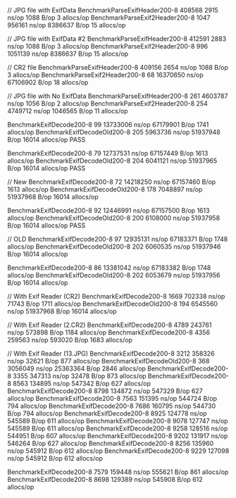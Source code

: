 
// JPG file with ExifData
BenchmarkParseExifHeader200-8   	  408568	      2915 ns/op	    1088 B/op	       3 allocs/op
BenchmarkParseExif2Header200-8   	    1047	    956161 ns/op	 8386637 B/op	      15 allocs/op

// JPG file with ExifData #2
BenchmarkParseExifHeader200-8   	  412591	      2883 ns/op	    1088 B/op	       3 allocs/op
BenchmarkParseExif2Header200-8   	     996	   1051139 ns/op	 8386637 B/op	      15 allocs/op

// CR2 file
BenchmarkParseExifHeader200-8   	  409156	      2654 ns/op	    1088 B/op	       3 allocs/op
BenchmarkParseExif2Header200-8   	      68	  16370650 ns/op	67106902 B/op	      18 allocs/op

// JPG file with No ExifData
BenchmarkParseExifHeader200-8   	     261	   4603787 ns/op	    1056 B/op	       2 allocs/op
BenchmarkParseExif2Header200-8   	     254	   4749712 ns/op	 1046565 B/op	      11 allocs/op

BenchmarkExifDecode200-8      	      99	  13733006 ns/op	67179901 B/op	    1741 allocs/op
BenchmarkExifDecodeOld200-8   	     205	   5963736 ns/op	51937948 B/op	   16014 allocs/op
PASS

BenchmarkExifDecode200-8      	      79	  12737531 ns/op	67157449 B/op	    1613 allocs/op
BenchmarkExifDecodeOld200-8   	     204	   6041121 ns/op	51937965 B/op	   16014 allocs/op
PASS

// New
BenchmarkExifDecode200-8      	      72	  14218250 ns/op	67157460 B/op	    1613 allocs/op
BenchmarkExifDecodeOld200-8   	     178	   7048897 ns/op	51937968 B/op	   16014 allocs/op

BenchmarkExifDecode200-8      	      92	  12446991 ns/op	67157500 B/op	    1613 allocs/op
BenchmarkExifDecodeOld200-8   	     200	   6108000 ns/op	51937958 B/op	   16014 allocs/op
PASS

// OLD
BenchmarkExifDecode200-8      	      97	  12935131 ns/op	67183371 B/op	    1748 allocs/op
BenchmarkExifDecodeOld200-8   	     202	   6060535 ns/op	51937946 B/op	   16014 allocs/op

BenchmarkExifDecode200-8      	      86	  13381042 ns/op	67183382 B/op	    1748 allocs/op
BenchmarkExifDecodeOld200-8   	     202	   6053679 ns/op	51937956 B/op	   16014 allocs/op


// With Exif Reader (CR2)
BenchmarkExifDecode200-8      	    1669	    702338 ns/op	   71743 B/op	    1711 allocs/op
BenchmarkExifDecodeOld200-8   	     194	   6545560 ns/op	51937968 B/op	   16014 allocs/op

// With Exif Reader (2.CR2)
BenchmarkExifDecode200-8   	        4789	    243761 ns/op	  573898 B/op	    1184 allocs/op
BenchmarkExifDecode200-8   	        4356	    259563 ns/op	  593020 B/op	    1683 allocs/op

// With Exif Reader (13.JPG)
BenchmarkExifDecode200-8      	    3212	    358326 ns/op	   32621 B/op	     877 allocs/op
BenchmarkExifDecodeOld200-8   	     368	   3056049 ns/op	25363364 B/op	    2846 allocs/op
BenchmarkExifDecode200-8   	        3355	    347313 ns/op	   32478 B/op	     873 allocs/op
BenchmarkExifDecode200-8   	        8563	    134895 ns/op	  547342 B/op	     627 allocs/op
BenchmarkExifDecode200-8   	        8798	    134872 ns/op	  547329 B/op	     627 allocs/op
BenchmarkExifDecode200-8   	        7563	    151395 ns/op	  544724 B/op	     794 allocs/op
BenchmarkExifDecode200-8   	        7686	    160795 ns/op	  544730 B/op	     794 allocs/op
BenchmarkExifDecode200-8   	        8925	    124778 ns/op	  545589 B/op	     611 allocs/op
BenchmarkExifDecode200-8   	        9078	    127747 ns/op	  545589 B/op	     611 allocs/op
BenchmarkExifDecode200-8   	        9258	    128516 ns/op	  544951 B/op	     607 allocs/op
BenchmarkExifDecode200-8   	        9202	    131917 ns/op	  546264 B/op	     627 allocs/op
BenchmarkExifDecode200-8   	        8256	    135960 ns/op	  545912 B/op	     612 allocs/op
BenchmarkExifDecode200-8   	        9229	    127098 ns/op	  545912 B/op	     612 allocs/op

BenchmarkExifDecode200-8   	        7579	    159448 ns/op	  555621 B/op	     861 allocs/op
BenchmarkExifDecode200-8   	        8698	    129389 ns/op	  545908 B/op	     612 allocs/op